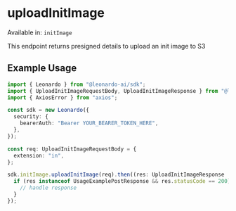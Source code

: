 # uploadInitImage
Available in: `initImage`

This endpoint returns presigned details to upload an init image to S3

## Example Usage
```typescript
import { Leonardo } from "@leonardo-ai/sdk";
import { UploadInitImageRequestBody, UploadInitImageResponse } from "@leonardo-ai/sdk/dist/sdk/models/operations";
import { AxiosError } from "axios";

const sdk = new Leonardo({
  security: {
    bearerAuth: "Bearer YOUR_BEARER_TOKEN_HERE",
  },
});

const req: UploadInitImageRequestBody = {
  extension: "in",
};

sdk.initImage.uploadInitImage(req).then((res: UploadInitImageResponse | AxiosError) => {
  if (res instanceof UsageExamplePostResponse && res.statusCode == 200) {
    // handle response
  }
});
```